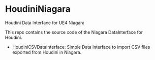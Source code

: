 # HoudiniNiagara

Houdini Data Interface for UE4 Niagara

This repo contains the source code of the Niagara DataInterface for Houdini.

- HoudiniCSVDataInterface:
Simple Data Interface to import CSV files exported from Houdini in Niagara.
